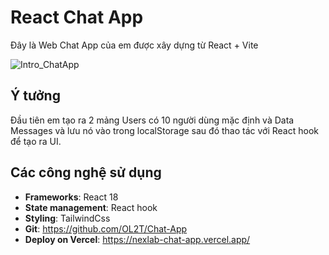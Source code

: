 # React Chat App

Đây là Web Chat App của em được xây dựng từ React + Vite

![Intro_ChatApp](https://github.com/user-attachments/assets/423bc1ed-3778-44d7-ac15-48b38bb8d637)

## Ý tưởng

Đầu tiên em tạo ra 2 mảng Users có 10 người dùng mặc định và Data Messages và lưu nó vào trong localStorage sau đó thao tác với React hook để tạo ra UI.

## Các công nghệ sử dụng

- **Frameworks**: React 18
- **State management**: React hook
- **Styling**: TailwindCss
- **Git**: https://github.com/OL2T/Chat-App
- **Deploy on Vercel**: https://nexlab-chat-app.vercel.app/

